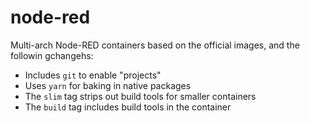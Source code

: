 # node-red

Multi-arch Node-RED containers based on the official images, and the followin gchangehs:

* Includes `git` to enable "projects"
* Uses `yarn` for baking in native packages
* The `slim` tag strips out build tools for smaller containers
* The `build` tag includes build tools in the container
